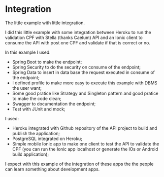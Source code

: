 # Integration
The little example with little integration.

I did this little example with some integration between Heroku to run the validation CPF with Stella (thanks Caelum) API and an Ionic client to consume the API with post one CPF and validate if that is correct or no.

In this example I used:
- Spring Boot to make the endpoint;
- Spring Security to do the security on consume of the endpoint;
- Spring Data to insert in data base the request executed in consume of the endpoint;
- I defined profile to make more easy to execute this example with DBMS the user want;
- Some good pratice like Strategy and Singleton pattern and good pratice to make the code clean;
- Swagger to documentation the endpoint;
- Test with JUnit and mock;

I used:
- Heroku integrated with Github repository of the API project to build and publish the application;
- PostgreSQL integrated on Heroku;
- Simple mobile Ionic app to make one client to test the API to validate the CPF (you can run the Ionic app localhost or generate the IOs or Android build application);


I expect with this example of the integration of these apps the the people can learn something about development apps.
